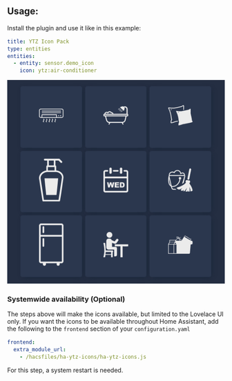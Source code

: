 ## Usage:
Install the plugin and use it like in this example:

```yaml
title: YTZ Icon Pack
type: entities
entities:
  - entity: sensor.demo_icon
    icon: ytz:air-conditioner
```

![Example](https://raw.githubusercontent.com/IonutNeagu/ha-ytz-icons/main/docs/screenshot.png)

### Systemwide availability (Optional)
The steps above will make the icons available, but limited to the Lovelace UI only. If you want the icons to be available throughout Home Assistant, add the following to the `frontend` section of your `configuration.yaml`

```yaml
frontend:
  extra_module_url:
    - /hacsfiles/ha-ytz-icons/ha-ytz-icons.js
```

For this step, a system restart is needed.